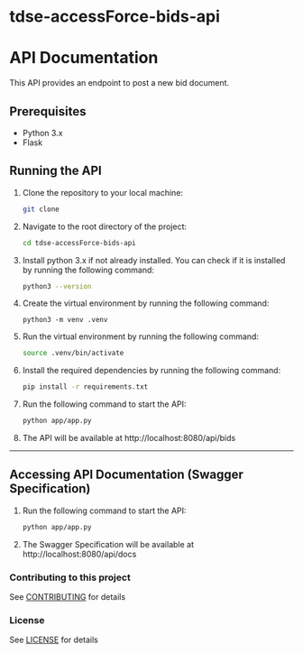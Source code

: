 # tdse-accessForce-bids-api
# API Documentation

This API provides an endpoint to post a new bid document.

## Prerequisites

- Python 3.x
- Flask

## Running the API

1. Clone the repository to your local machine:

      ```bash
      git clone
      ```
2. Navigate to the root directory of the project:

      ```bash
      cd tdse-accessForce-bids-api
      ```
3. Install python 3.x if not already installed. You can check if it is installed by running the following command:

      ```bash
      python3 --version
      ```
4. Create the virtual environment by running the following command:

      ```
      python3 -m venv .venv
      ```
5. Run the virtual environment by running the following command:

      ```bash
      source .venv/bin/activate
      ``` 
6. Install the required dependencies by running the following command:

      ```bash
      pip install -r requirements.txt
      ```
7. Run the following command to start the API:

      ```bash
      python app/app.py
      ```
8. The API will be available at http://localhost:8080/api/bids

--------------

## Accessing API Documentation (Swagger Specification)

1. Run the following command to start the API:

      ```bash
      python app/app.py
      ```
2. The Swagger Specification will be available at http://localhost:8080/api/docs


### Contributing to this project

See [CONTRIBUTING](https://github.com/methods/tdse-accessForce-bids-api/blob/main/CONTRIBUTING.md) for details

### License

See [LICENSE](https://github.com/methods/tdse-accessForce-bids-api/blob/main/LICENSE.md) for details
